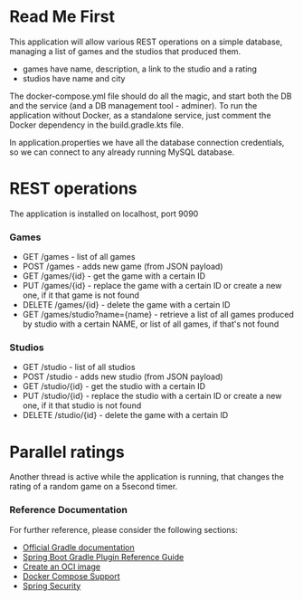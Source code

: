 # Read Me First

This application will allow various REST operations on a simple database, managing a list of games and the studios that produced them.

* games have name, description, a link to the studio and a rating
* studios have name and city

The docker-compose.yml file should do all the magic, and start both the DB and the service (and a DB management tool - adminer).
To run the application without Docker, as a standalone service, just comment the Docker dependency in the build.gradle.kts file.

In application.properties we have all the database connection credentials, so we can connect to any already running MySQL database.

# REST operations
The application is installed on localhost, port 9090

### Games

* GET /games - list of all games
* POST /games - adds new game (from JSON payload)
* GET /games/{id} - get the game with a certain ID
* PUT /games/{id} - replace the game with a certain ID or create a new one, if it that game is not found
* DELETE /games/{id} - delete the game with a certain ID
* GET /games/studio?name={name} - retrieve a list of all games produced by studio with a certain NAME, or list of all games, if that's not found

### Studios

* GET /studio - list of all studios
* POST /studio - adds new studio (from JSON payload)
* GET /studio/{id} - get the studio with a certain ID
* PUT /studio/{id} - replace the studio with a certain ID or create a new one, if it that studio is not found
* DELETE /studio/{id} - delete the game with a certain ID

# Parallel ratings
Another thread is active while the application is running, that changes the rating of a random game on a 5second timer.

### Reference Documentation
For further reference, please consider the following sections:

* [Official Gradle documentation](https://docs.gradle.org)
* [Spring Boot Gradle Plugin Reference Guide](https://docs.spring.io/spring-boot/docs/3.1.1/gradle-plugin/reference/html/)
* [Create an OCI image](https://docs.spring.io/spring-boot/docs/3.1.1/gradle-plugin/reference/html/#build-image)
* [Docker Compose Support](https://docs.spring.io/spring-boot/docs/3.1.1/reference/htmlsingle/#features.docker-compose)
* [Spring Security](https://docs.spring.io/spring-boot/docs/3.1.1/reference/htmlsingle/#web.security)

